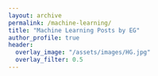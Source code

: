 ```yaml
---
layout: archive
permalink: /machine-learning/
title: "Machine Learning Posts by EG"
author_profile: true
header:
  overlay_image: "/assets/images/HG.jpg"
  overlay_filter: 0.5
---
```


<!-- {% include base_path %}
{% include group-by-array collection=site.posts field="tags" %}

{% for tag in group_names %}
  {% assign posts = group_items[forloop.index0] %}
  <h2 id="{{ tag | slugify }}" class="archive__subtitle">{{ tag }}</h2>
  {% for post in posts %}
    {% include archive-single.html %}
  {% endfor %}
{% endfor %} -->

